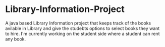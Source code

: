 # Library-Information-Project
A java based Library Information project that keeps track of the books avilable in Library and  give the  studebts options to select books they want to hire.
I'm currently working on the student side where a student can rent any book.
